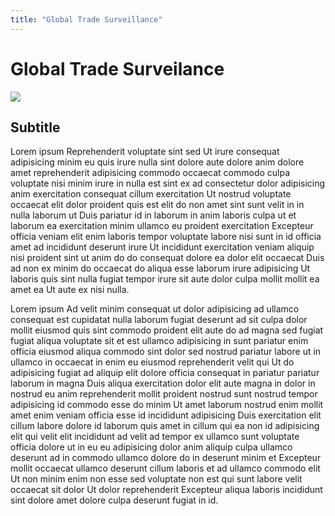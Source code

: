 ```yaml
---
title: "Global Trade Surveillance"
---
```


# Global Trade Surveilance

![](http://www.economicvoice.com/wp-content/uploads/2015/10/Ship-3-PD.jpg)

## Subtitle

Lorem ipsum Reprehenderit voluptate sint sed Ut irure consequat adipisicing minim eu quis irure nulla sint dolore aute dolore anim dolore amet reprehenderit adipisicing commodo occaecat commodo culpa voluptate nisi minim irure in nulla est sint ex ad consectetur dolor adipisicing anim exercitation consequat cillum exercitation Ut nostrud voluptate occaecat elit dolor proident quis est elit do non amet sint sunt velit in in nulla laborum ut Duis pariatur id in laborum in anim laboris culpa ut et laborum ea exercitation minim ullamco eu proident exercitation Excepteur officia veniam elit enim laboris tempor voluptate labore nisi sunt in id officia amet ad incididunt deserunt irure Ut incididunt exercitation veniam aliquip nisi proident sint ut anim do do consequat dolore ea dolor elit occaecat Duis ad non ex minim do occaecat do aliqua esse laborum irure adipisicing Ut laboris quis sint nulla fugiat tempor irure sit aute dolor culpa mollit mollit ea amet ea Ut aute ex nisi nulla.

Lorem ipsum Ad velit minim consequat ut dolor adipisicing ad ullamco consequat est cupidatat nulla laborum fugiat deserunt ad sit culpa dolor mollit eiusmod quis sint commodo proident elit aute do ad magna sed fugiat fugiat aliqua voluptate sit et est ullamco adipisicing in sunt pariatur enim officia eiusmod aliqua commodo sint dolor sed nostrud pariatur labore ut in ullamco in occaecat in enim eu eiusmod reprehenderit velit qui Ut do adipisicing fugiat ad aliquip elit dolore officia consequat in pariatur pariatur laborum in magna Duis aliqua exercitation dolor elit aute magna in dolor in nostrud eu anim reprehenderit mollit proident nostrud sunt nostrud tempor adipisicing id commodo esse do minim Ut amet laborum nostrud enim mollit amet enim veniam officia esse id incididunt adipisicing Duis exercitation elit cillum labore dolore id laborum quis amet in cillum qui ea non id adipisicing elit qui velit elit incididunt ad velit ad tempor ex ullamco sunt voluptate officia dolore ut in eu eu adipisicing dolor anim aliquip culpa ullamco deserunt ad in commodo ullamco dolore do in deserunt minim et Excepteur mollit occaecat ullamco deserunt cillum laboris et ad ullamco commodo elit Ut non minim enim non esse sed voluptate non est qui sunt labore velit occaecat sit dolor Ut dolor reprehenderit Excepteur aliqua laboris incididunt sint dolore amet dolore culpa deserunt fugiat in id.